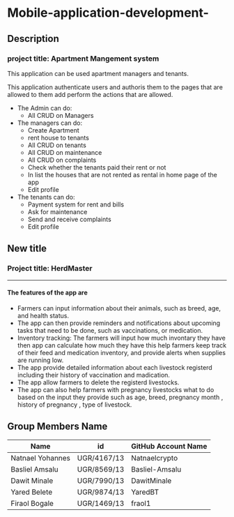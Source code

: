 # Mobile-application-development-

## Description 
### project title: Apartment Mangement system
This application can be used apartment managers and tenants.

This application authenticate users and authoris them to the pages that are allowed to them add perform the actions that are allowed.


 - The Admin can do:
   - All CRUD on Managers
 - The managers can do:
   - Create Apartment 
   - rent house to tenants
   - All CRUD on tenants
   - All CRUD on maintenance
   - All CRUD on complaints
   - Check whether the tenants paid their rent or not
   - In list the houses that are not rented as rental in home page of the app
   - Edit profile
 - The tenants can do:
   - Payment system for rent and bills
   - Ask for maintenance
   - Send and receive complaints
   - Edit profile
 
 ## New title
 
 ### Project title: HerdMaster
 ---
 #### The features of the app are
 
  - Farmers can input information about their animals, such as breed, age, and health status. 
  - The app can then provide reminders and notifications about upcoming tasks that need to be done, such as vaccinations, or medication.
  - Inventory tracking: The farmers will input how much invontary they have then app can calculate how much they have this help farmers keep track of their feed and medication inventory, and provide alerts when supplies are running low.
  - The app provide detailed information about each livestock registerd including their history of vaccination and madication.
  - The app allow farmers to delete the registerd livestocks.
  - The app can also help farmers with pregnancy livestocks what to do based on the input they provide such as age, breed, pregnancy month , history of pregnancy , type of livestock.


## Group Members Name

| Name | id| GitHub Account Name |
| --- | --- |--- |
| Natnael Yohannes | UGR/4167/13 | Natnaelcrypto |
| Basliel Amsalu | UGR/8569/13 | Basliel-Amsalu |
| Dawit Minale | UGR/7990/13 | DawitMinale |
| Yared Belete | UGR/9874/13 | YaredBT |
| Firaol Bogale | UGR/1469/13 | fraol1 |

